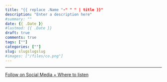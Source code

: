 ```yaml
---
title: "{{ replace .Name "-" " " | title }}"
description: "Enter a description here"
#summary: ""
date: {{ .Date }}
#lastmod: {{ .Date }}
draft: true
comments: true
tags: [""]
categories: [""]
slug: slugslugslug
#images: ["/files/co.png"]
---
```



---

[Follow on Social Media + Where to listen](/links)
